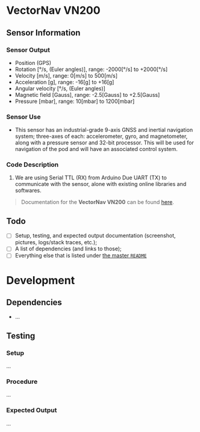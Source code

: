 # VectorNav VN200

## Sensor Information

### Sensor Output
- Position (GPS)
- Rotation [°/s, (Euler angles)], range: -2000[°/s] to +2000[°/s]
- Velocity [m/s], range: 0[m/s] to 500[m/s]
- Acceleration [g], range: -16[g] to +16[g]
- Angular velocity [°/s, (Euler angles)]
- Magnetic field [Gauss], range: -2.5[Gauss] to +2.5[Gauss]
- Pressure [mbar], range: 10[mbar] to 1200[mbar]

### Sensor Use
- This sensor has an industrial-grade 9-axis GNSS and inertial navigation system; three-axes of each: accelerometer, gyro, and magnetometer, along with a pressure sensor and 32-bit processor. This will be used for navigation of the pod and will have an associated control system.

### Code Description
1. We are using Serial TTL (RX)  from Arduino Due UART (TX) to communicate with the sensor, alone with existing online libraries and softwares. 

> Documentation for the **VectorNav VN200** can be found [here](https://drive.google.com/drive/folders/1EaSJbGR74E2HPFfagwd0tmVs1x8UhGS6?usp=sharing).


## Todo
- [ ] Setup, testing, and expected output documentation (screenshot, pictures, logs/stack traces, etc.);
- [ ] A list of dependencies (and links to those);
- [ ] Everything else that is listed under [the master `README`](../README.md)

# Development

## Dependencies

- ...

## Testing

### Setup

...

### Procedure

...

### Expected Output

...
